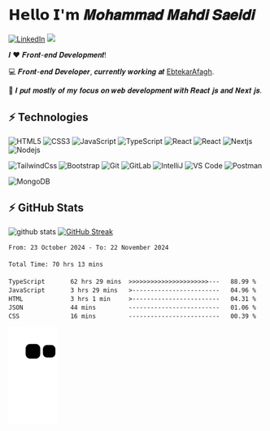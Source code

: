 # 𝗛𝗲𝗹𝗹𝗼 𝗜'𝗺 𝑴𝒐𝒉𝒂𝒎𝒎𝒂𝒅 𝑴𝒂𝒉𝒅𝒊 𝑺𝒂𝒆𝒊𝒅𝒊

<a href="https://www.linkedin.com/in/mmsaeidi/" target="_blank"><img alt="LinkedIn" src="https://img.shields.io/badge/-LinkedIn-0077B5?style=flat-square&logo=Linkedin&logoColor=white"></a>
[![](https://img.shields.io/website?color=000000&style=flat-square&up_message=Portfolio&url=https://mmsaeidi.ir)](https://mmsaeidi.ir)

𝑰 ❤️ 𝑭𝒓𝒐𝒏𝒕-𝒆𝒏𝒅 𝑫𝒆𝒗𝒆𝒍𝒐𝒑𝒎𝒆𝒏𝒕!

:computer: 𝑭𝒓𝒐𝒏𝒕-𝒆𝒏𝒅 𝑫𝒆𝒗𝒆𝒍𝒐𝒑𝒆𝒓, 𝒄𝒖𝒓𝒓𝒆𝒏𝒕𝒍𝒚 𝒘𝒐𝒓𝒌𝒊𝒏𝒈 𝒂𝒕 [EbtekarAfagh](https://github.com/EbtekarAfagh).

:vulcan_salute: 𝑰 𝒑𝒖𝒕 𝒎𝒐𝒔𝒕𝒍𝒚 𝒐𝒇 𝒎𝒚 𝒇𝒐𝒄𝒖𝒔 𝒐𝒏 𝒘𝒆𝒃 𝒅𝒆𝒗𝒆𝒍𝒐𝒑𝒎𝒆𝒏𝒕 𝒘𝒊𝒕𝒉 𝑹𝒆𝒂𝒄𝒕 𝒋𝒔 𝒂𝒏𝒅 𝑵𝒆𝒙𝒕 𝒋𝒔.


## ⚡ Technologies

![HTML5](https://img.shields.io/badge/-HTML5-%23E44D27?style=flat-square&logo=html5&logoColor=ffffff)
![CSS3](https://img.shields.io/badge/-CSS3-%231572B6?style=flat-square&logo=css3)
![JavaScript](https://img.shields.io/badge/-JavaScript-%23F7DF1C?style=flat-square&logo=javascript&logoColor=000000&labelColor=%23F7DF1C&color=%23FFCE5A)
![TypeScript](https://img.shields.io/badge/-TypeScript-007ACC?style=flat-square&logo=typescript&logoColor=white)
![React](https://img.shields.io/badge/-ReactNative-%23282C34?style=flat-square&logo=react)
![React](https://img.shields.io/badge/-Reactjs-%23282C34?style=flat-square&logo=react)
![Nextjs](https://img.shields.io/badge/-Nextjs-black?style=flat-square&logo=Next.js)
![Nodejs](https://img.shields.io/badge/-Nodejs-black?style=flat-square&logo=Node.js)

![TailwindCss](https://img.shields.io/badge/-TailwindCss-%231a202c?style=flat-square&logo=tailwind-css)
![Bootstrap](https://img.shields.io/badge/-Bootstrap-563D7C?style=flat-square&logo=bootstrap)
![Git](https://img.shields.io/badge/-Git-%23F05032?style=flat-square&logo=git&logoColor=%23ffffff)
![GitLab](https://img.shields.io/badge/-GitLab-FCA121?style=flat-square&logo=gitlab)
![IntelliJ](https://img.shields.io/badge/-IntelliJ%20IDEA-black?style=flat-square&logo=jetbrains)
![VS Code](https://img.shields.io/badge/-VSCode-%23007ACC?style=flat-square&logo=visual-studio-code)
![Postman](https://img.shields.io/badge/Postman-black?style=flat-square&logo=postman)

![MongoDB](https://img.shields.io/badge/-MongoDB-black?style=flat-square&logo=mongodb)
## ⚡ GitHub Stats

![github stats](https://github-readme-stats.vercel.app/api?username=realmahd1&show_icons=true&theme=codeSTACKr&hide_rank=true&count_private=true)
[![GitHub Streak](https://streak-stats.demolab.com/?user=realmahd1&theme=codeSTACKr&hide_total_contributions=true)](https://git.io/streak-stats)

<!--START_SECTION:waka-->

```txt
From: 23 October 2024 - To: 22 November 2024

Total Time: 70 hrs 13 mins

TypeScript       62 hrs 29 mins  >>>>>>>>>>>>>>>>>>>>>>---   88.99 %
JavaScript       3 hrs 29 mins   >------------------------   04.96 %
HTML             3 hrs 1 min     >------------------------   04.31 %
JSON             44 mins         -------------------------   01.06 %
CSS              16 mins         -------------------------   00.39 %
```

<!--END_SECTION:waka-->

<img src='https://github.com/realmahd1/profile-stats/blob/output/github-contribution-grid-snake.svg' alt='snake' />
